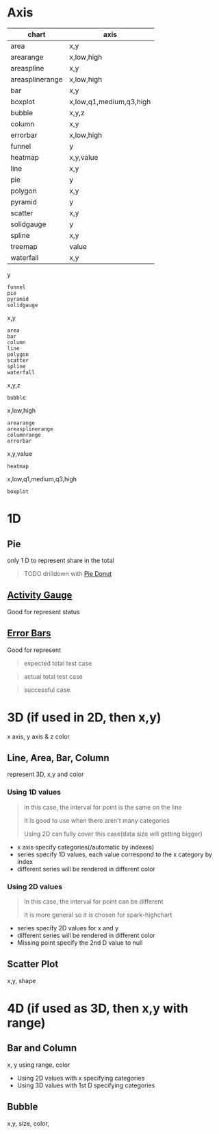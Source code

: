 # Axis

| chart | axis |
|-------|------|
|area            |x,y
|arearange       |x,low,high
|areaspline      |x,y
|areasplinerange |x,low,high
|bar             |x,y
|boxplot         |x,low,q1,medium,q3,high
|bubble          |x,y,z
|column          |x,y
|errorbar        |x,low,high
|funnel          |y
|heatmap         |x,y,value
|line            |x,y
|pie             |y
|polygon         |x,y
|pyramid         |y
|scatter         |x,y
|solidgauge      |y
|spline          |x,y
|treemap         |value
|waterfall       |x,y

y

    funnel
    pie
    pyramid
    solidgauge

x,y

    area
    bar
    column
    line
    polygon
    scatter
    spline
    waterfall

x,y,z

    bubble

x,low,high

    arearange
    areasplinerange
    columnrange
    errorbar

x,y,value

    heatmap

x,low,q1,medium,q3,high

    boxplot

# 1D

## Pie
only 1 D to represent share in the total

> TODO drilldown with [Pie Donut](http://www.highcharts.com/demo/pie-donut)

## [Activity Gauge](http://www.highcharts.com/demo/gauge-activity)
Good for represent status

## [Error Bars](http://www.highcharts.com/demo/error-bar)
Good for represent

> expected total test case

> actual total test case

> successful case.

# 3D (if used in 2D, then x,y)

x axis, y axis & z color

## Line, Area, Bar, Column

represent 3D, x,y and color

### Using 1D values

> In this case, the interval for point is the same on the line
>
> It is good to use when there aren't many categories
>
> Using 2D can fully cover this case(data size will getting bigger)

* x axis specify categories(/automatic by indexes)
* series specify 1D values, each value correspond to the x category by index
* different series will be rendered in different color


### Using 2D values

> In this case, the interval for point can be different
>
> It is more general so it is chosen for spark-highchart
>


* series specify 2D values for x and y
* different series will be rendered in different color
* Missing point specify the 2nd D value to null

## Scatter Plot

x,y, shape

# 4D (if used as 3D, then x,y with range)

## Bar and Column
x, y using range, color

* Using 2D values with x specifying categories
* Using 3D values with 1st D specifying categories

## Bubble
x,y, size, color,
